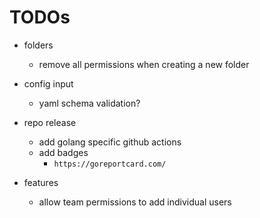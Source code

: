 # TODOs

- folders
    - remove all permissions when creating a new folder

- config input
    - yaml schema validation?

- repo release
    - add golang specific github actions
    - add badges
        - `https://goreportcard.com/`

- features
    - allow team permissions to add individual users

